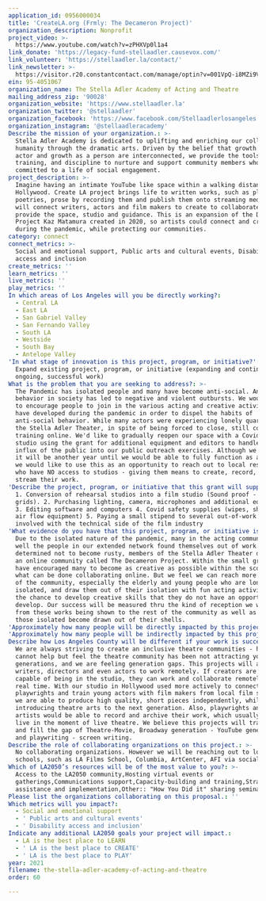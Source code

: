 ```yaml
---
application_id: 0956000034
title: 'CreateLA.org (Frmly: The Decameron Project)'
organization_description: Nonprofit
project_video: >-
  https://www.youtube.com/watch?v=zPHXVp0l1a4
link_donate: 'https://legacy-fund-stellaadler.causevox.com/'
link_volunteer: 'https://stellaadler.la/contact/'
link_newsletter: >-
  https://visitor.r20.constantcontact.com/manage/optin?v=001VpQ-i8MZi9VmlOx813FRWfrPk42ZJY6tQj-NDRZ816qNoQXBoMahe-VA2m_LQqeBDpJju0CNe-r7ZifpvfCOv0mU0K4rvHPHJGH3qCLc3MIEzxE66I7PMv1e6Sd5xYNpN0hnoYfb1HQf_JHOZrEQ8Ioax05aobQv
ein: 95-4051067
organization_name: The Stella Adler Academy of Acting and Theatre
mailing_address_zip: '90028'
organization_website: 'https://www.stellaadler.la'
organization_twitter: '@stellaadler'
organization_facebook: 'https://www.facebook.com/Stellaadlerlosangeles'
organization_instagram: '@stellaadleracademy'
Describe the mission of your organization.: >-
  Stella Adler Academy is dedicated to uplifting and enriching our collective
  humanity through the dramatic arts. Driven by the belief that growth as an
  actor and growth as a person are interconnected, we provide the tools,
  training, and discipline to nurture and support community members who are
  committed to a life of social engagement.
project_description: >-
  Imagine having an intimate YouTube like space within a walking distance in
  Hollywood. Create LA project brings life to written works, such as plays,
  poetries, prose by recording them and publish them onto streaming media. Adler
  will connect writers, actors and film makers to create to collaborate. We will
  provide the space, studio and guidance. This is an expansion of the Decameron
  Project Kaz Matamura created in 2020, so artists could connect and create
  during the pandemic, while protecting our communities.
category: connect
connect_metrics: >-
  Social and emotional support, Public arts and cultural events, Disability
  access and inclusion
create_metrics: ''
learn_metrics: ''
live_metrics: ''
play_metrics: ''
In which areas of Los Angeles will you be directly working?:
  - Central LA
  - East LA
  - San Gabriel Valley
  - San Fernando Valley
  - South LA
  - Westside
  - South Bay
  - Antelope Valley
'In what stage of innovation is this project, program, or initiative?': >-
  Expand existing project, program, or initiative (expanding and continuing
  ongoing, successful work)
What is the problem that you are seeking to address?: >-
  The Pandemic has isolated people and many have become anti-social. Antisocial
  behavior in society has led to negative and violent outbursts. We would like
  to encourage people to join in the various acting and creative activities we
  have developed during the pandemic in order to dispel the habits of
  anti-social behavior. While many actors were experiencing lonely quarantine,
  the Stella Adler Theater, in spite of being forced to close, still continued
  training online. We'd like to gradually reopen our space with a Covid safe
  studio using the grant for additional equipment and editors to handle the
  influx of the public into our public outreach exercises. Although we believe
  it will be another year until we would be able to fully function as a theatre,
  we would like to use this as an opportunity to reach out to local residents
  who have NO access to studios - giving them means to create, record, edit and
  stream their work.
'Describe the project, program, or initiative that this grant will support to address the problem identified.': >-
  1. Conversion of rehearsal studios into a film studio (Sound proof - lighting
  grids). 2. Purchasing lighting, camera, microphones and additional equipment
  3. Editing software and computers 4. Covid safety supplies (wipes, shields,
  air flow equipment) 5. Paying a small stipend to several out-of-work people
  involved with the technical side of the film industry
'What evidence do you have that this project, program, or initiative is or will be successful, and how will you define and measure success?': >-
  Due to the isolated nature of the pandemic, many in the acting community as
  well the people in our extended network found themselves out of work. But
  determined not to become rusty, members of the Stella Adler Theater developed
  an online community called The Decameron Project. Within the small group, we
  have encouraged many to become as creative as possible within the scope of
  what can be done collaborating online. But we feel we can reach more members
  of the community, especially the elderly and young people who are lonely and
  isolated, and draw them out of their isolation with fun acting activities and
  the chance to develop creative skills that they do not have an opportunity to
  develop. Our success will be measured thru the kind of reception we will see
  from these works being shown to the rest of the community as well as seeing
  those isolated become drawn out of their shells.
'Approximately how many people will be directly impacted by this project, program, or initiative?': '300'
'Approximately how many people will be indirectly impacted by this project, program, or initiative?': '100000'
Describe how Los Angeles County will be different if your work is successful.: >-
  We are always striving to create an inclusive theatre communities - however we
  cannot help but feel the theatre community has been not attracting younger
  generations, and we are feeling generation gaps. This projects will allow
  writers, directors and even actors to work remotely. If creators are not
  capable of being in the studio, they can work and collaborate remotely - in
  real time. With our studio in Hollywood used more actively to connect
  playwrights and train young actors with film makers from local film schools -
  we are able to produce high quality, short pieces independently, while
  introducing theatre arts to the next generation. Also, playwrights and theatre
  artists would be able to record and archive their work, which usually only
  live in the moment of live theatre. We believe this projects will transcend
  and fill the gap of Theatre-Movie, Broadway generation - YouTube generations
  and playwriting - screen writing.
Describe the role of collaborating organizations on this project.: >-
  No collaborating organizations. However we will be reaching out to local films
  schools, such as LA Films School, Columbia, ArtCenter, AFI via social media.
Which of LA2050’s resources will be of the most value to you?: >-
  Access to the LA2050 community,Hosting virtual events or
  gatherings,Communications support,Capacity-building and training,Strategy
  assistance and implementation,Other:: "How You Did it" sharing seminarrs
Please list the organizations collaborating on this proposal.: ''
Which metrics will you impact?:
  - Social and emotional support
  - ' Public arts and cultural events'
  - ' Disability access and inclusion'
Indicate any additional LA2050 goals your project will impact.:
  - LA is the best place to LEARN
  - ' LA is the best place to CREATE'
  - ' LA is the best place to PLAY'
year: 2021
filename: the-stella-adler-academy-of-acting-and-theatre
order: 60

---
```

